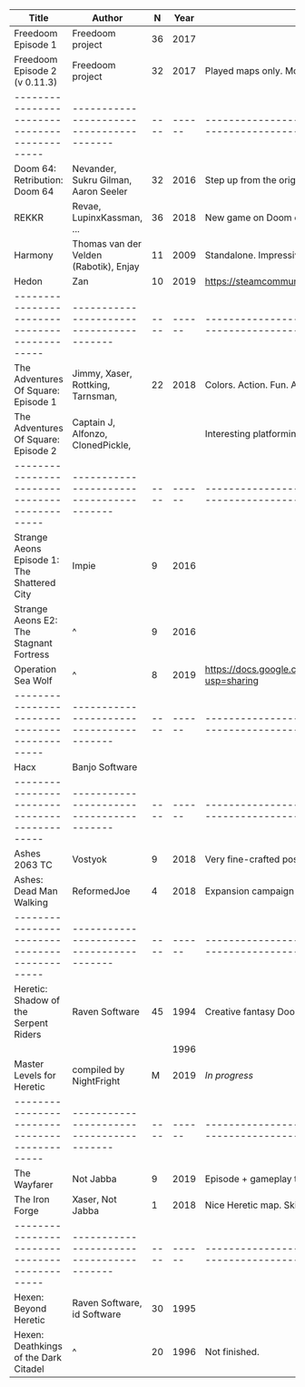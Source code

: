 | Title                                       | Author                                 | N  | Year | Comment                                                                                          | R |
|---------------------------------------------|----------------------------------------|----|------|--------------------------------------------------------------------------------------------------|---|
| Freedoom Episode 1                          | Freedoom project                       | 36 | 2017 |                                                                                                  |   |
| Freedoom Episode 2 (v 0.11.3)               | Freedoom project                       | 32 | 2017 | Played maps only. Monster sprites could be better.                                               |   |
|---------------------------------------------|----------------------------------------|----|------|--------------------------------------------------------------------------------------------------|---|
| Doom 64: Retribution: Doom 64               | Nevander, Sukru Gilman, Aaron Seeler   | 32 | 2016 | Step up from the original. Better atmosphere, better effects. Original gameplay.                 | 5 |
| REKKR                                       | Revae, LupinxKassman, ...              | 36 | 2018 | New game on Doom engine. Fresh oldschool, high quality. Vikings.                                 | 5 |
| Harmony                                     | Thomas van der Velden (Rabotik), Enjay | 11 | 2009 | Standalone. Impressive realistic-ish maps, new monsters. Hard.                                   | 5 |
| Hedon                                       | Zan                                    | 10 | 2019 | https://steamcommunity.com/id/m8f/recommended/1072150/                                           | 5 |
|---------------------------------------------|----------------------------------------|----|------|--------------------------------------------------------------------------------------------------|---|
| The Adventures Of Square: Episode 1         | Jimmy, Xaser, Rottking, Tarnsman,      | 22 | 2018 | Colors. Action. Fun. Awesome enemies, levels, weapons, everything.                               | 5 |
| The Adventures Of Square: Episode 2         | Captain J, Alfonzo, ClonedPickle,      |    |      | Interesting platforming with different gravitation.                                              | 5 |
|---------------------------------------------|----------------------------------------|----|------|--------------------------------------------------------------------------------------------------|---|
| Strange Aeons Episode 1: The Shattered City | Impie                                  | 9  | 2016 |                                                                                                  |   |
| Strange Aeons E2: The Stagnant Fortress     | ^                                      | 9  | 2016 |                                                                                                  |   |
| Operation Sea Wolf                          | ^                                      | 8  | 2019 | https://docs.google.com/document/d/1a4TnrzwXK5XC0qv1cvw8tVaZW2E0FSbL6uvdATqKBGw/edit?usp=sharing | 5 |
|---------------------------------------------|----------------------------------------|----|------|--------------------------------------------------------------------------------------------------|---|
| Hacx                                        | Banjo Software                         |    |      |                                                                                                  | 3 |
|---------------------------------------------|----------------------------------------|----|------|--------------------------------------------------------------------------------------------------|---|
| Ashes 2063 TC                               | Vostyok                                | 9  | 2018 | Very fine-crafted post-apocalyptic total conversion. You are the Scav.                           | 5 |
| Ashes: Dead Man Walking                     | ReformedJoe                            | 4  | 2018 | Expansion campaign for Ashes. Builds on top. You are the dead man walking.                       | 5 |
|---------------------------------------------|----------------------------------------|----|------|--------------------------------------------------------------------------------------------------|---|
| Heretic: Shadow of the Serpent Riders       | Raven Software                         | 45 | 1994 | Creative fantasy Doom expansion. New ideas in levels and gameplay.                               | 5 |
|                                             |                                        |    | 1996 |                                                                                                  |   |
| Master Levels for Heretic                   | compiled by NightFright                | M  | 2019 | *In progress*                                                                                    |   |
|---------------------------------------------|----------------------------------------|----|------|--------------------------------------------------------------------------------------------------|---|
| The Wayfarer                                | Not Jabba                              | 9  | 2019 | Episode + gameplay tweaks. Nice-looking action-packed maps. Later levels devolve to slaughter.   | 4 |
| The Iron Forge                              | Xaser, Not Jabba                       | 1  | 2018 | Nice Heretic map. Skipped the final battle.                                                      | 4 |
|---------------------------------------------|----------------------------------------|----|------|--------------------------------------------------------------------------------------------------|---|
| Hexen: Beyond Heretic                       | Raven Software, id Software            | 30 | 1995 |                                                                                                  | 5 |
| Hexen: Deathkings of the Dark Citadel       | ^                                      | 20 | 1996 | Not finished.                                                                                    |   |
